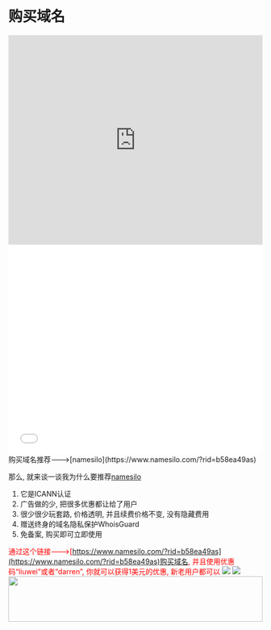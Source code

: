 # 购买域名
<iframe width="100%" height="415" src="https://www.youtube.com/embed/OJKHCen8CpE" frameborder="0" allow="autoplay; encrypted-media" allowfullscreen></iframe>
<iframe width="100%" height="415" src="//player.bilibili.com/player.html?aid=26518469&cid=45588291&page=1" scrolling="no" border="0" frameborder="no" framespacing="0" allowfullscreen="true"> </iframe>
购买域名推荐--->[namesilo](https://www.namesilo.com/?rid=b58ea49as)

那么, 就来谈一谈我为什么要推荐[namesilo](https://www.namesilo.com/?rid=b58ea49as)
1. 它是ICANN认证
2. 广告做的少, 把很多优惠都让给了用户
3. 很少很少玩套路, 价格透明, 并且续费价格不变, 没有隐藏费用
4. 赠送终身的域名隐私保护WhoisGuard
5. 免备案, 购买即可立即使用

<font color="red">通过这个链接--->[https://www.namesilo.com/?rid=b58ea49as](https://www.namesilo.com/?rid=b58ea49as)购买域名, 并且使用优惠码“liuwei”或者“darren”, 你就可以获得1美元的优惠, 新老用户都可以</font>
![](https://i.imgur.com/tzmHt27.png)
![](https://i.imgur.com/hb5HPya.png)
<a href="https://www.vultr.com/?ref=7295225"><img src="https://www.vultr.com/media/banner_1.png" width="100%" height="90"></a>